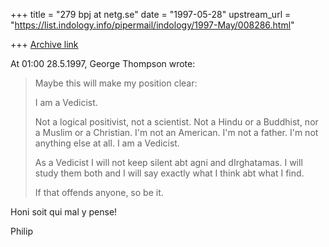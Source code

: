 +++
title = "279 bpj at netg.se"
date = "1997-05-28"
upstream_url = "https://list.indology.info/pipermail/indology/1997-May/008286.html"

+++
[Archive link](https://list.indology.info/pipermail/indology/1997-May/008286.html)

At 01:00 28.5.1997, George Thompson wrote:

>Maybe this will make my position clear:
>
>I am a Vedicist.
>
>Not a logical positivist, not a scientist. Not a Hindu or a Buddhist, nor a
>Muslim or a Christian.  I'm not an American.  I'm not a father.  I'm not
>anything else at all.  I am a Vedicist.
>
>As a Vedicist I will not keep silent abt agni and dIrghatamas. I will study
>them both and I will say exactly what I think abt what I find.
>
>If that offends anyone, so be it.

Honi soit qui mal y pense!

Philip







